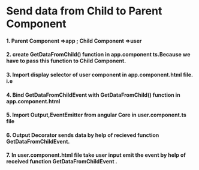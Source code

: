 
# Send data from Child to Parent Component


#### 1. Parent Component =>app ; Child Component =>user 


#### 2. create GetDataFromChild() function in app.component ts.Because we have to pass this function to Child Component.

#### 3. Import display selector of user component in app.component.html file. i.e <app-user>  </app-user>

#### 4. Bind GetDataFromChildEvent with GetDataFromChild() function in app.component.html

#### 5. Import Output,EventEmitter from angular Core in user.component.ts file

#### 6. Output Decorator sends data by help of recieved  function GetDataFromChildEvent. 

#### 7. In user.component.html file take user input emit the event by help of received function GetDataFromChildEvent .

